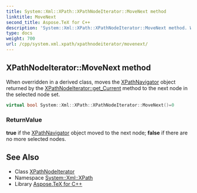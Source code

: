 ```yaml
---
title: System::Xml::XPath::XPathNodeIterator::MoveNext method
linktitle: MoveNext
second_title: Aspose.TeX for C++
description: 'System::Xml::XPath::XPathNodeIterator::MoveNext method. When overridden in a derived class, moves the XPathNavigator object returned by the XPathNodeIterator::get_Current method to the next node in the selected node set in C++.'
type: docs
weight: 700
url: /cpp/system.xml.xpath/xpathnodeiterator/movenext/
---
```

## XPathNodeIterator::MoveNext method


When overridden in a derived class, moves the [XPathNavigator](../../xpathnavigator/) object returned by the [XPathNodeIterator::get_Current](../get_current/) method to the next node in the selected node set.

```cpp
virtual bool System::Xml::XPath::XPathNodeIterator::MoveNext()=0
```


### ReturnValue

**true** if the [XPathNavigator](../../xpathnavigator/) object moved to the next node; **false** if there are no more selected nodes.

## See Also

* Class [XPathNodeIterator](../)
* Namespace [System::Xml::XPath](../../)
* Library [Aspose.TeX for C++](../../../)
